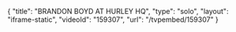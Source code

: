 {
    "title": "BRANDON BOYD AT HURLEY HQ",
    "type": "solo",
    "layout": "iframe-static",
    "videoId": "159307",
    "url": "\/tvpembed\/159307"
}